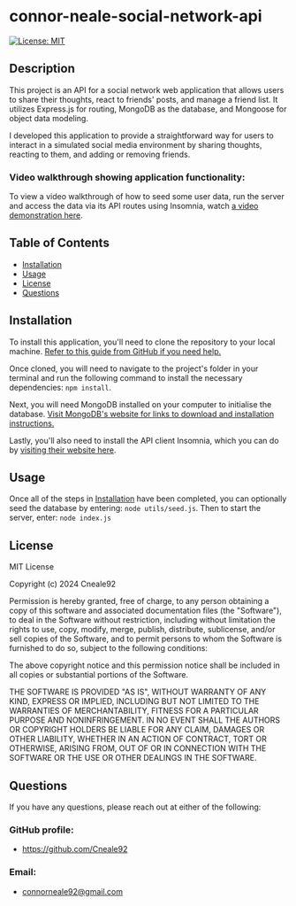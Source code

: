 # connor-neale-social-network-api
[![License: MIT](https://img.shields.io/badge/License-MIT-yellow.svg)](https://opensource.org/licenses/MIT)
        
## Description

This project is an API for a social network web application that allows users to share their thoughts, react to friends' posts, and manage a friend list. It utilizes Express.js for routing, MongoDB as the database, and Mongoose for object data modeling.

I developed this application to provide a straightforward way for users to interact in a simulated social media environment by sharing thoughts, reacting to them, and adding or removing friends. 

### Video walkthrough showing application functionality:

To view a video walkthrough of how to seed some user data, run the server and access the data via its API routes using Insomnia, watch [a video demonstration here](https://drive.google.com/file/d/1NMzia4Aty_-QH4ALhd_eCviCX3hvMrnJ/view?usp=drive_link). 
      
## Table of Contents
            
- [Installation](#installation)
- [Usage](#usage)
- [License](#license)
- [Questions](#questions)
            
## Installation

To install this application, you'll need to clone the repository to your local machine. [Refer to this guide from GitHub if you need help.](https://docs.github.com/en/repositories/creating-and-managing-repositories/cloning-a-repository/)

Once cloned, you will need to navigate to the project's folder in your terminal and run the following command to install the necessary dependencies: `npm install`.

Next, you will need MongoDB installed on your computer to initialise the database. [Visit MongoDB's website for links to download and installation instructions.](https://www.mongodb.com/)

Lastly, you'll also need to install the API client Insomnia, which you can do by [visiting their website here](https://insomnia.rest/). 
     
## Usage

Once all of the steps in [Installation](#installation) have been completed, you can optionally seed the database by entering: `node utils/seed.js`. Then to start the server, enter: `node index.js`

## License
            
MIT License

Copyright (c) 2024 Cneale92
            
Permission is hereby granted, free of charge, to any person obtaining a copy
of this software and associated documentation files (the "Software"), to deal
in the Software without restriction, including without limitation the rights
to use, copy, modify, merge, publish, distribute, sublicense, and/or sell
copies of the Software, and to permit persons to whom the Software is
furnished to do so, subject to the following conditions:
            
The above copyright notice and this permission notice shall be included in all
copies or substantial portions of the Software.
            
THE SOFTWARE IS PROVIDED "AS IS", WITHOUT WARRANTY OF ANY KIND, EXPRESS OR
IMPLIED, INCLUDING BUT NOT LIMITED TO THE WARRANTIES OF MERCHANTABILITY,
FITNESS FOR A PARTICULAR PURPOSE AND NONINFRINGEMENT. IN NO EVENT SHALL THE
AUTHORS OR COPYRIGHT HOLDERS BE LIABLE FOR ANY CLAIM, DAMAGES OR OTHER
LIABILITY, WHETHER IN AN ACTION OF CONTRACT, TORT OR OTHERWISE, ARISING FROM,
OUT OF OR IN CONNECTION WITH THE SOFTWARE OR THE USE OR OTHER DEALINGS IN THE
SOFTWARE.
            
## Questions
            
If you have any questions, please reach out at either of the following:
            
### GitHub profile:
- https://github.com/Cneale92

### Email:
- connorneale92@gmail.com